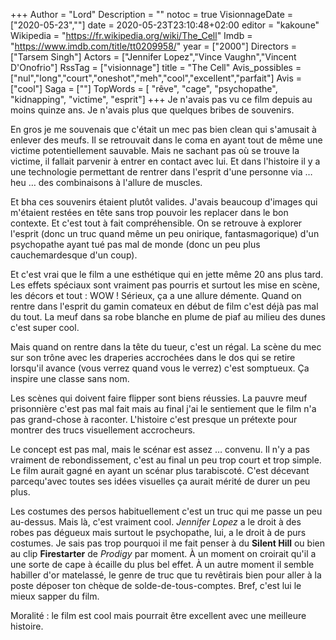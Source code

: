 +++
Author = "Lord"
Description = ""
notoc = true
VisionnageDate = ["2020-05-23",""]
date = 2020-05-23T23:10:48+02:00
editor = "kakoune"
Wikipedia = "https://fr.wikipedia.org/wiki/The_Cell"
Imdb = "https://www.imdb.com/title/tt0209958/"
year = ["2000"]
Directors = ["Tarsem Singh"]
Actors = ["Jennifer Lopez","Vince Vaughn","Vincent D'Onofrio"]
RssTag = ["visionnage"]
title = "The Cell"
Avis_possibles = ["nul","long","court","oneshot","meh","cool","excellent","parfait"]
Avis = ["cool"] 
Saga = [""]
TopWords = [ "rêve", "cage", "psychopathe", "kidnapping", "victime", "esprit"]
+++
Je n'avais pas vu ce film depuis au moins quinze ans.
Je n'avais plus que quelques bribes de souvenirs.

En gros je me souvenais que c'était un mec pas bien clean qui s'amusait à enlever des meufs.
Il se retrouvait dans le coma en ayant tout de même une victime potentiellement sauvable.
Mais ne sachant pas où se trouve la victime, il fallait parvenir à entrer en contact avec lui.
Et dans l'histoire il y a une technologie permettant de rentrer dans l'esprit d'une personne via … heu … des combinaisons à l'allure de muscles.

Et bha ces souvenirs étaient plutôt valides.
J'avais beaucoup d'images qui m'étaient restées en tête sans trop pouvoir les replacer dans le bon contexte.
Et c'est tout à fait compréhensible.
On se retrouve à explorer l'esprit (donc un truc quand même un peu onirique, fantasmagorique) d'un psychopathe ayant tué pas mal de monde (donc un peu plus cauchemardesque d'un coup).

Et c'est vrai que le film a une esthétique qui en jette même 20 ans plus tard.
Les effets spéciaux sont vraiment pas pourris et surtout les mise en scène, les décors et tout : WOW !
Sérieux, ça a une allure démente.
Quand on rentre dans l'esprit du gamin comateux en début de film c'est déjà pas mal du tout.
La meuf dans sa robe blanche en plume de piaf au milieu des dunes c'est super cool.

Mais quand on rentre dans la tête du tueur, c'est un régal.
La scène du mec sur son trône avec les draperies accrochées dans le dos qui se retire lorsqu'il avance (vous verrez quand vous le verrez) c'est somptueux.
Ça inspire une classe sans nom.

Les scènes qui doivent faire flipper sont biens réussies.
La pauvre meuf prisonnière c'est pas mal fait mais au final j'ai le sentiement que le film n'a pas grand-chose à raconter.
L'histoire c'est presque un prétexte pour montrer des trucs visuellement accrocheurs.

Le concept est pas mal, mais le scénar est assez … convenu.
Il n'y a pas vraiment de rebondissement, c'est au final un peu trop court et trop simple.
Le film aurait gagné en ayant un scénar plus tarabiscoté.
C'est décevant parcequ'avec toutes ses idées visuelles ça aurait mérité de durer un peu plus.

Les costumes des persos habituellement c'est un truc qui me passe un peu au-dessus.
Mais là, c'est vraiment cool.
*Jennifer Lopez* a le droit à des robes pas dégueux mais surtout le psychopathe, lui, a le droit à de purs costumes.
Je sais pas trop pourquoi il me fait penser à du **Silent Hill** ou bien au clip **Firestarter** de *Prodigy* par moment.
À un moment on croirait qu'il a une sorte de cape à écaille du plus bel effet.
À un autre moment il semble habiller d'or matelassé, le genre de truc que tu revêtirais bien pour aller à la poste déposer ton chèque de solde-de-tous-comptes.
Bref, c'est lui le mieux sapper du film.

Moralité : le film est cool mais pourrait être excellent avec une meilleure histoire.
